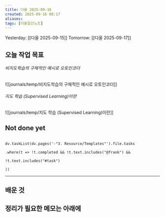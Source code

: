 ```yaml
---
title: 다울 2025-09-16
created: 2025-09-16 08:17
aliases: 
tags: [다울일간노트]
---
```



Yesterday: [[다울 2025-09-15]] 
Tomorrow: [[다울 2025-09-17]] 




## 오늘 작업 목표

###### 비지도학습의 구체적인 예시로 오토인코더
![[journals/temp/비지도학습의 구체적인 예시로 오토인코더]]



###### 지도 학습 (Supervised Learning)이란
![[journals/temp/지도 학습 (Supervised Learning)이란]]

    


## Not done yet

```dataviewjs

dv.taskList(dv.pages('-"3. Resource/Templates"').file.tasks

.where(t => !t.completed && !t.text.includes("@frank") &&

!t.text.includes("#task")

))

```

---

## 배운 것




## 정리가 필요한 메모는 아래에




